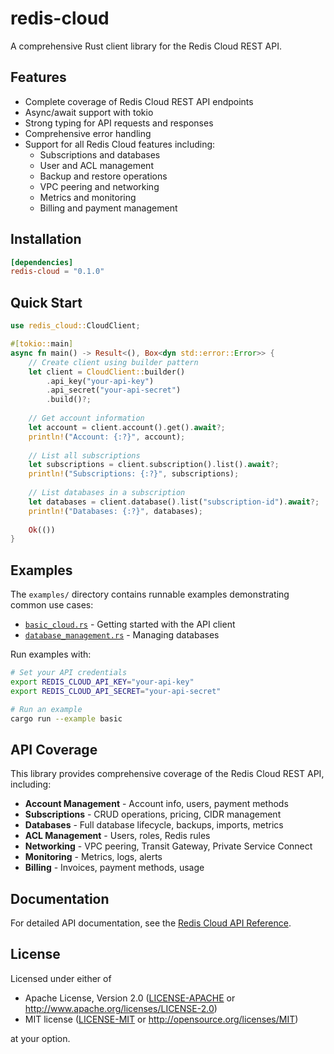 # redis-cloud

A comprehensive Rust client library for the Redis Cloud REST API.

## Features

- Complete coverage of Redis Cloud REST API endpoints
- Async/await support with tokio
- Strong typing for API requests and responses
- Comprehensive error handling
- Support for all Redis Cloud features including:
  - Subscriptions and databases
  - User and ACL management
  - Backup and restore operations
  - VPC peering and networking
  - Metrics and monitoring
  - Billing and payment management

## Installation

```toml
[dependencies]
redis-cloud = "0.1.0"
```

## Quick Start

```rust
use redis_cloud::CloudClient;

#[tokio::main]
async fn main() -> Result<(), Box<dyn std::error::Error>> {
    // Create client using builder pattern
    let client = CloudClient::builder()
        .api_key("your-api-key")
        .api_secret("your-api-secret")
        .build()?;
    
    // Get account information
    let account = client.account().get().await?;
    println!("Account: {:?}", account);
    
    // List all subscriptions
    let subscriptions = client.subscription().list().await?;
    println!("Subscriptions: {:?}", subscriptions);
    
    // List databases in a subscription
    let databases = client.database().list("subscription-id").await?;
    println!("Databases: {:?}", databases);
    
    Ok(())
}
```

## Examples

The `examples/` directory contains runnable examples demonstrating common use cases:

- [`basic_cloud.rs`](examples/basic_cloud.rs) - Getting started with the API client
- [`database_management.rs`](examples/database_management.rs) - Managing databases

Run examples with:
```bash
# Set your API credentials
export REDIS_CLOUD_API_KEY="your-api-key"
export REDIS_CLOUD_API_SECRET="your-api-secret"

# Run an example
cargo run --example basic
```

## API Coverage

This library provides comprehensive coverage of the Redis Cloud REST API, including:

- **Account Management** - Account info, users, payment methods
- **Subscriptions** - CRUD operations, pricing, CIDR management
- **Databases** - Full database lifecycle, backups, imports, metrics
- **ACL Management** - Users, roles, Redis rules
- **Networking** - VPC peering, Transit Gateway, Private Service Connect
- **Monitoring** - Metrics, logs, alerts
- **Billing** - Invoices, payment methods, usage

## Documentation

For detailed API documentation, see the [Redis Cloud API Reference](https://api.redislabs.com/v1/swagger-ui/index.html).

## License

Licensed under either of

- Apache License, Version 2.0 ([LICENSE-APACHE](../../LICENSE-APACHE) or http://www.apache.org/licenses/LICENSE-2.0)
- MIT license ([LICENSE-MIT](../../LICENSE-MIT) or http://opensource.org/licenses/MIT)

at your option.